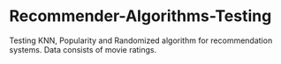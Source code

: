 # Recommender-Algorithms-Testing
Testing KNN, Popularity and Randomized algorithm for recommendation systems. Data consists of movie ratings.
